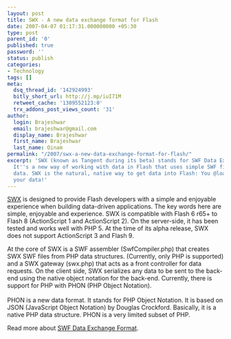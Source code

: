 ```yaml
---
layout: post
title: SWX - A new data exchange format for Flash
date: 2007-04-07 01:17:31.000000000 +05:30
type: post
parent_id: '0'
published: true
password: ''
status: publish
categories:
- Technology
tags: []
meta:
  dsq_thread_id: '142924993'
  bitly_short_url: http://j.mp/iuI71M
  retweet_cache: '1309552123:0'
  trx_addons_post_views_count: '31'
author:
  login: Brajeshwar
  email: brajeshwar@gmail.com
  display_name: Brajeshwar
  first_name: Brajeshwar
  last_name: Oinam
permalink: "/2007/swx-a-new-data-exchange-format-for-flash/"
excerpt: 'SWX (known as Tangent during its beta) stands for SWF Data Exchange Format.
  It''s a new way of working with data in Flash that uses simple SWF files to exchange
  data. SWX is the natural, native way to get data into Flash: You @loadMovie();@
  your data!'
---
```

<p><a href="http://swxformat.org/">SWX</a> is designed to provide Flash developers with a simple and enjoyable experience when building data-driven applications. The key words here are simple, enjoyable and experience. SWX is compatible with Flash 6 r65+ to Flash 8 (ActionScript 1 and ActionScript 2). On the server-side, it has been tested and works well with PHP 5. At the time of its alpha release, SWX does not support ActionScript 3 and Flash 9.</p>
<p>At the core of SWX is a SWF assembler (SwfCompiler.php) that creates SWX SWF files from PHP data structures. (Currently, only PHP is supported) and a SWX gateway (swx.php) that acts as a front controller for data requests. On the client side, SWX serializes any data to be sent to the back-end using the native object notation for the back-end. Currently, there is support for PHP with PHON (PHP Object Notation).<br />
<br />
PHON is a new data format. It stands for PHP Object Notation. It is based on JSON (JavaScript Object Notation) by Douglas Crockford. Basically, it is a native PHP data structure. PHON is a very limited subset of PHP.</p>
<p>Read more about <a href="http://swxformat.org/">SWF Data Exchange Format</a>.</p>
